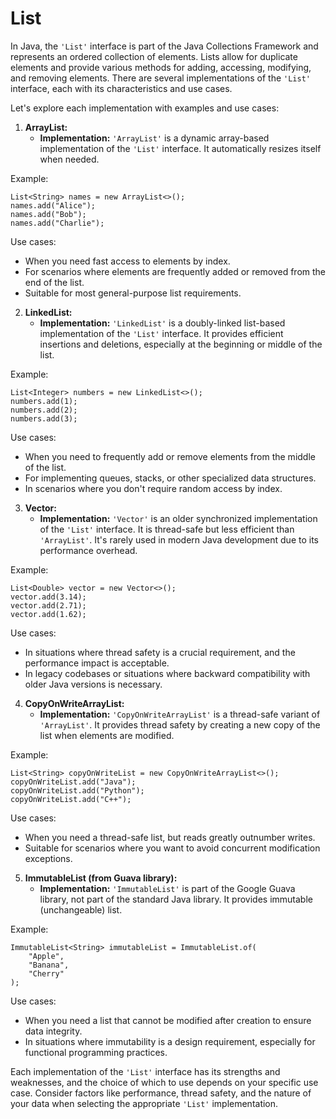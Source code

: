 # List

In Java, the `'List'` interface is part of the Java Collections
Framework and represents an ordered collection of elements. Lists allow
for duplicate elements and provide various methods for adding, accessing,
modifying, and removing elements. There are several implementations of
the `'List'` interface, each with its characteristics and use cases.

Let's explore each implementation with examples and use cases:

1. **ArrayList:**
   - **Implementation:** `'ArrayList'` is a dynamic array-based
   implementation of the `'List'` interface. It automatically resizes
   itself when needed.

Example:
```
List<String> names = new ArrayList<>();
names.add("Alice");
names.add("Bob");
names.add("Charlie");
```

Use cases:
- When you need fast access to elements by index.
- For scenarios where elements are frequently added or removed from
the end of the list.
- Suitable for most general-purpose list requirements.

2. **LinkedList:**
   - **Implementation:** `'LinkedList'` is a doubly-linked list-based
   implementation of the `'List'` interface. It provides efficient
   insertions and deletions, especially at the beginning or middle of
   the list.

Example:
```
List<Integer> numbers = new LinkedList<>();
numbers.add(1);
numbers.add(2);
numbers.add(3);
```

Use cases:
- When you need to frequently add or remove elements from the middle of
the list.
- For implementing queues, stacks, or other specialized data structures.
- In scenarios where you don't require random access by index.

3. **Vector:**
   - **Implementation:** `'Vector'` is an older synchronized
   implementation of the `'List'` interface. It is thread-safe but less
   efficient than `'ArrayList'`. It's rarely used in modern Java
   development due to its performance overhead.

Example:
```
List<Double> vector = new Vector<>();
vector.add(3.14);
vector.add(2.71);
vector.add(1.62);
```

Use cases:
- In situations where thread safety is a crucial requirement, and the
performance impact is acceptable.
- In legacy codebases or situations where backward compatibility with
older Java versions is necessary.

4. **CopyOnWriteArrayList:**
   - **Implementation:** `'CopyOnWriteArrayList'` is a thread-safe
   variant of `'ArrayList'`. It provides thread safety by creating a
   new copy of the list when elements are modified.

Example:
```
List<String> copyOnWriteList = new CopyOnWriteArrayList<>();
copyOnWriteList.add("Java");
copyOnWriteList.add("Python");
copyOnWriteList.add("C++");
```

Use cases:
- When you need a thread-safe list, but reads greatly outnumber writes.
- Suitable for scenarios where you want to avoid concurrent modification
exceptions.

5. **ImmutableList (from Guava library):**
   - **Implementation:** `'ImmutableList'` is part of the Google Guava
   library, not part of the standard Java library. It provides immutable
   (unchangeable) list.

Example:
```
ImmutableList<String> immutableList = ImmutableList.of(
    "Apple",
    "Banana",
    "Cherry"
);
```

Use cases:
- When you need a list that cannot be modified after creation to
ensure data integrity.
- In situations where immutability is a design requirement, especially
for functional programming practices.

Each implementation of the `'List'` interface has its strengths and
weaknesses, and the choice of which to use depends on your specific
use case. Consider factors like performance, thread safety, and the
nature of your data when selecting the appropriate `'List'`
implementation.
